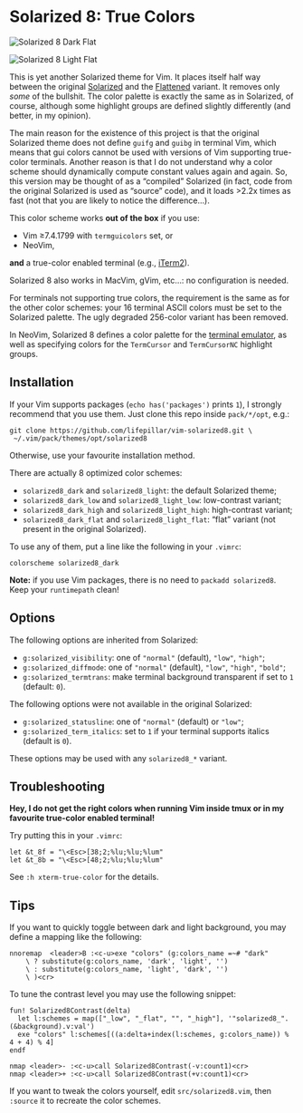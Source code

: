 # Solarized 8: True Colors

![Solarized 8 Dark Flat](https://raw.github.com/lifepillar/Resources/master/solarized8/solarized8_dark_flat.png)

![Solarized 8 Light Flat](https://raw.github.com/lifepillar/Resources/master/solarized8/solarized8_light_flat.png)

This is yet another Solarized theme for Vim. It places itself half way between
the original [Solarized](https://github.com/altercation/vim-colors-solarized)
and the [Flattened](https://github.com/romainl/flattened) variant. It
removes only *some* of the bullshit. The color palette is exactly the same as
in Solarized, of course, although some highlight groups are defined slightly
differently (and better, in my opinion).

The main reason for the existence of this project is that the original Solarized
theme does not define `guifg` and `guibg` in terminal Vim, which means that gui
colors cannot be used with versions of Vim supporting true-color terminals.
Another reason is that I do not understand why a color scheme should dynamically
compute constant values again and again. So, this version may be thought of as
a “compiled” Solarized (in fact, code from the original Solarized is used as
“source” code), and it loads >2.2x times as fast (not that you are likely to
notice the difference…).

This color scheme works **out of the box** if you use:

- Vim ≥7.4.1799 with `termguicolors` set, or
- NeoVim,

**and** a true-color enabled terminal (e.g., [iTerm2](https://www.iterm2.com)).

Solarized 8 also works in MacVim, gVim, etc…: no configuration is needed.

For terminals not supporting true colors, the requirement is the same as for the
other color schemes: your 16 terminal ASCII colors must be set to the Solarized
palette. The ugly degraded 256-color variant has been removed.

In NeoVim, Solarized 8 defines a color palette for the [terminal
emulator](https://neovim.io/doc/user/nvim_terminal_emulator.html), as well as
specifying colors for the `TermCursor` and `TermCursorNC` highlight groups.


## Installation

If your Vim supports packages (`echo has('packages')` prints `1`), I strongly
recommend that you use them. Just clone this repo inside `pack/*/opt`, e.g.:

    git clone https://github.com/lifepillar/vim-solarized8.git \
     ~/.vim/pack/themes/opt/solarized8

Otherwise, use your favourite installation method.

There are actually 8 optimized color schemes:

- `solarized8_dark` and `solarized8_light`: the default Solarized theme;
- `solarized8_dark_low` and `solarized8_light_low`: low-contrast variant;
- `solarized8_dark_high` and `solarized8_light_high`: high-contrast variant;
- `solarized8_dark_flat` and `solarized8_light_flat`: “flat” variant (not
  present in the original Solarized).

To use any of them, put a line like the following in your `.vimrc`:

    colorscheme solarized8_dark

**Note:** if you use Vim packages, there is no need to `packadd solarized8`.
Keep your `runtimepath` clean!


## Options

The following options are inherited from Solarized:

- `g:solarized_visibility`: one of `"normal"` (default), `"low"`, `"high"`;
- `g:solarized_diffmode`: one of `"normal"` (default), `"low"`, `"high"`,
  `"bold"`;
- `g:solarized_termtrans`: make terminal background transparent if set to `1`
  (default: `0`).

The following options were not available in the original Solarized:

- `g:solarized_statusline`: one of `"normal"` (default) or `"low"`;
- `g:solarized_term_italics`: set to `1` if your terminal supports italics
  (default is `0`).

These options may be used with any `solarized8_*` variant.


## Troubleshooting

**Hey, I do not get the right colors when running Vim inside tmux or in my
favourite true-color enabled terminal!**

Try putting this in your `.vimrc`:

```viml
let &t_8f = "\<Esc>[38;2;%lu;%lu;%lum"
let &t_8b = "\<Esc>[48;2;%lu;%lu;%lum"
```

See `:h xterm-true-color` for the details.


## Tips

If you want to quickly toggle between dark and light background, you may define
a mapping like the following:

```viml
nnoremap  <leader>B :<c-u>exe "colors" (g:colors_name =~# "dark"
    \ ? substitute(g:colors_name, 'dark', 'light', '')
    \ : substitute(g:colors_name, 'light', 'dark', '')
    \ )<cr>
```

To tune the contrast level you may use the following snippet:

```viml
fun! Solarized8Contrast(delta)
  let l:schemes = map(["_low", "_flat", "", "_high"], '"solarized8_".(&background).v:val')
  exe "colors" l:schemes[((a:delta+index(l:schemes, g:colors_name)) % 4 + 4) % 4]
endf

nmap <leader>- :<c-u>call Solarized8Contrast(-v:count1)<cr>
nmap <leader>+ :<c-u>call Solarized8Contrast(+v:count1)<cr>
```

If you want to tweak the colors yourself, edit `src/solarized8.vim`, then `:source`
it to recreate the color schemes.

